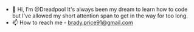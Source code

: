 - 👋 Hi, I’m @Dreadpool
It's always been my dream to learn how to code but I've allowed my short attention span to get in the way for too long. 
- 📫 How to reach me - brady.price91@gmail.com

<!---
Dreadpool/Dreadpool is a ✨ special ✨ repository because its `README.md` (this file) appears on your GitHub profile.
You can click the Preview link to take a look at your changes.
--->

